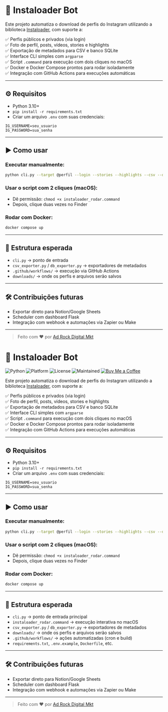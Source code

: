 

# 🤖 Instaloader Bot

Este projeto automatiza o download de perfis do Instagram utilizando a biblioteca [Instaloader](https://instaloader.github.io/), com suporte a:

✅ Perfis públicos e privados (via login)  
✅ Foto de perfil, posts, vídeos, stories e highlights  
✅ Exportação de metadados para CSV e banco SQLite  
✅ Interface CLI simples com `argparse`  
✅ Script `.command` para execução com dois cliques no macOS  
✅ Docker e Docker Compose prontos para rodar isoladamente  
✅ Integração com GitHub Actions para execuções automáticas

---

## ⚙️ Requisitos

- Python 3.10+
- `pip install -r requirements.txt`
- Criar um arquivo `.env` com suas credenciais:

```env
IG_USERNAME=seu_usuario
IG_PASSWORD=sua_senha
```

---

## ▶️ Como usar

### Executar manualmente:
```bash
python cli.py --target @perfil --login --stories --highlights --csv --db
```

### Usar o script com 2 cliques (macOS):
- Dê permissão: `chmod +x instaloader_rodar.command`
- Depois, clique duas vezes no Finder

### Rodar com Docker:
```bash
docker compose up
```

---

## 📁 Estrutura esperada
- `cli.py` → ponto de entrada
- `csv_exporter.py` / `db_exporter.py` → exportadores de metadados
- `.github/workflows/` → execução via GitHub Actions
- `downloads/` → onde os perfis e arquivos serão salvos

---

## 🛠️ Contribuições futuras
- Exportar direto para Notion/Google Sheets
- Scheduler com dashboard Flask
- Integração com webhook e automações via Zapier ou Make

---

> Feito com ❤️ por [Ad Rock Digital Mkt](https://adrock.com.br)

# 🤖 Instaloader Bot

![Python](https://img.shields.io/badge/python-3.10%2B-blue.svg)
![Platform](https://img.shields.io/badge/Platform-macOS%20%7C%20Docker-lightgrey)
![License](https://img.shields.io/badge/license-MIT-green.svg)
![Maintained](https://img.shields.io/maintenance/yes/2025)
[![Buy Me a Coffee](https://img.shields.io/badge/support-Buy%20me%20a%20coffee-yellow?logo=buymeacoffee)](https://buymeacoffee.com/adrock)

Este projeto automatiza o download de perfis do Instagram utilizando a biblioteca [Instaloader](https://instaloader.github.io/), com suporte a:

✅ Perfis públicos e privados (via login)  
✅ Foto de perfil, posts, vídeos, stories e highlights  
✅ Exportação de metadados para CSV e banco SQLite  
✅ Interface CLI simples com `argparse`  
✅ Script `.command` para execução com dois cliques no macOS  
✅ Docker e Docker Compose prontos para rodar isoladamente  
✅ Integração com GitHub Actions para execuções automáticas

---

## ⚙️ Requisitos

- Python 3.10+
- `pip install -r requirements.txt`
- Criar um arquivo `.env` com suas credenciais:

```env
IG_USERNAME=seu_usuario
IG_PASSWORD=sua_senha
```

---

## ▶️ Como usar

### Executar manualmente:
```bash
python cli.py --target @perfil --login --stories --highlights --csv --db
```

### Usar o script com 2 cliques (macOS):
- Dê permissão: `chmod +x instaloader_rodar.command`
- Depois, clique duas vezes no Finder

### Rodar com Docker:
```bash
docker compose up
```

---

## 📁 Estrutura esperada

- `cli.py` → ponto de entrada principal
- `instaloader_rodar.command` → execução interativa no macOS
- `csv_exporter.py` / `db_exporter.py` → exportadores de metadados
- `downloads/` → onde os perfis e arquivos serão salvos
- `.github/workflows/` → ações automatizadas (cron e build)
- `requirements.txt`, `.env.example`, `Dockerfile`, etc.

---

## 🛠️ Contribuições futuras

- Exportar direto para Notion/Google Sheets
- Scheduler com dashboard Flask
- Integração com webhook e automações via Zapier ou Make

---

> Feito com ❤️ por [Ad Rock Digital Mkt](https://adrock.com.br)
